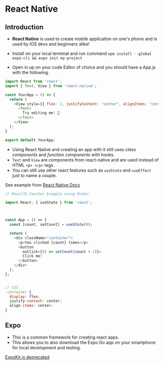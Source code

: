 # React Native

## Introduction

- **React Native** is used to create mobile application on one's phone and is used by IOS devs and beginners alike!

- Install on your local terminal and run command `npm install --global expo-cli && expo init my-project`

- Open in up on your code Editor of choice and you should have a App.js with the following.

```js
import React from 'react';
import { Text, View } from 'react-native';

const YourApp = () => {
  return (
    <View style={{ flex: 1, justifyContent: "center", alignItems: "center" }}>
      <Text>
        Try editing me! 🎉
      </Text>
    </View>
  );
}

export default YourApp;
```

- Using React Native and creating an app with it still uses *class components* and *function components* with hooks.
- `Text` and `View` are components from react-native and are used instead of HTML `<p> </p>` tags.
- You can still use other react features such as `useState` and `useEffect` just to name a couple.  

See example from [React Native Docs](https://reactnative.dev/docs/tutorial)

```js
// ReactJS Counter Example using Hooks!

import React, { useState } from 'react';



const App = () => {
  const [count, setCount] = useState(0);

  return (
    <div className="container">
      <p>You clicked {count} times</p>
      <button
        onClick={() => setCount(count + 1)}>
        Click me!
      </button>
    </div>
  );
};


// CSS
.container {
  display: flex;
  justify-content: center;
  align-items: center;
}
```

## Expo

- This is a common framework for creating react apps.
- This allows you to also download the Expo Go app on your smartphone for local development and testing.

[ExpoKit is deprecated](https://docs.expo.dev/expokit/eject/?redirected)
